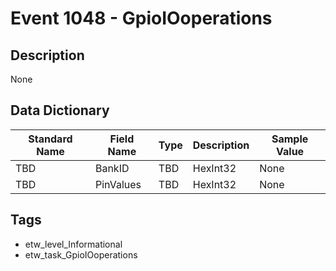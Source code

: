 # Event 1048 - GpioIOoperations

## Description
None

## Data Dictionary
|Standard Name|Field Name|Type|Description|Sample Value|
|---|---|---|---|---|
|TBD|BankID|TBD|HexInt32|None|None|
|TBD|PinValues|TBD|HexInt32|None|None|

## Tags
* etw_level_Informational
* etw_task_GpioIOoperations